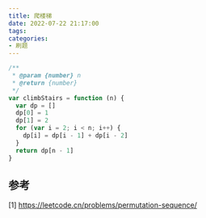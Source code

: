 ```yaml
---
title: 爬楼梯
date: 2022-07-22 21:17:00
tags:
categories:
- 刷题
---
```


```javascript
/**
 * @param {number} n
 * @return {number}
 */
var climbStairs = function (n) {
  var dp = []
  dp[0] = 1
  dp[1] = 2
  for (var i = 2; i < n; i++) {
    dp[i] = dp[i - 1] + dp[i - 2]
  }
  return dp[n - 1]
}
```


## 参考
[1] https://leetcode.cn/problems/permutation-sequence/

